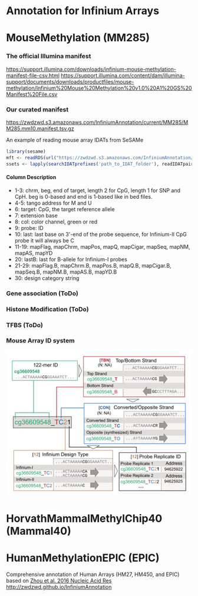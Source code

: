 # Annotation for Infinium Arrays

# MouseMethylation (MM285)
### The official Illumina manifest
https://support.illumina.com/downloads/infinium-mouse-methylation-manifest-file-csv.html
https://support.illumina.com/content/dam/illumina-support/documents/downloads/productfiles/mouse-methylation/Infinium%20Mouse%20Methylation%20v1.0%20A1%20GS%20Manifest%20File.csv

### Our curated manifest
https://zwdzwd.s3.amazonaws.com/InfiniumAnnotation/current/MM285/MM285.mm10.manifest.tsv.gz

An example of reading mouse array IDATs from SeSAMe
```R
library(sesame)
mft <- readRDS(url("https://zwdzwd.s3.amazonaws.com/InfiniumAnnotation/current/MM285/MM285.address.rds"))
ssets <- lapply(searchIDATprefixes('path_to_IDAT_folder'), readIDATpair, manifest=mft$ordering, controls=mft$controls, platform='MM285')
```

#### Column Description
- 1-3: chrm, beg, end of target, length 2 for CpG, length 1 for SNP and CpH. beg is 0-based and end is 1-based like in bed files.
- 4-5: tango address for M and U
- 6: target: CpG, the target reference allele
- 7: extension base
- 8: col: color channel, green or red
- 9: probe: ID
- 10: last: last base on 3'-end of the probe sequence, for Infinium-II CpG probe it will always be C
- 11-19: mapFlag, mapChrm, mapPos, mapQ, mapCigar, mapSeq, mapNM, mapAS, mapYD
- 20: lastB: last for B-allele for Infinium-I probes
- 21-29: mapFlag.B, mapChrm.B, mapPos.B, mapQ.B, mapCigar.B, mapSeq.B, mapNM.B, mapAS.B, mapYD.B
- 30: design category string

### Gene association (ToDo)

### Histone Modification (ToDo)

### TFBS (ToDo)

### Mouse Array ID system

<img src="20210110_mouse_array_ID.png" alt="" width="660">

# HorvathMammalMethylChip40 (Mammal40)

# HumanMethylationEPIC (EPIC)
Comprehensive annotation of Human Arrays (HM27, HM450, and EPIC) based on [Zhou et al. 2016 Nucleic Acid Res](https://academic.oup.com/nar/article/45/4/e22/2290930)
http://zwdzwd.github.io/InfiniumAnnotation
